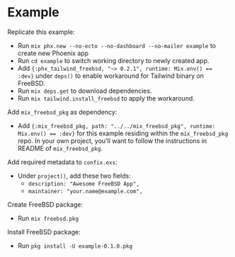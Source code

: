# Example

Replicate this example:
 
  * Run `mix phx.new --no-ecto --no-dashboard --no-mailer example` to create new Phoenix app
  * Run `cd example` to switch working directory to newly created app.
  * Add `{:phx_tailwind_freebsd, "~> 0.2.1", runtime: Mix.env() == :dev}` 
    under `deps()` to enable workaround for Tailwind binary on FreeBSD.
  * Run `mix deps.get` to download dependencies.
  * Run `mix tailwind.install_freebsd` to apply the workaround.

Add `mix_freebsd_pkg` as dependency:

  * Add `{:mix_freebsd_pkg, path: "../../mix_freebsd_pkg", runtime: Mix.env() == :dev}` 
    for this example residing within the `mix_freebsd_pkg` repo.
    In your own project, you'll want to follow the instructions in README of `mix_freebsd_pkg`.

Add required metadata to `confix.exs`:
  * Under `project()`, add these two fields:
    - `description: "Awesome FreeBSD App",`
    - `maintainer: "your.name@example.com",`

Create FreeBSD package:
  * Run `mix freebsd.pkg`

Install FreeBSD package:
  * Run `pkg install -U example-0.1.0.pkg`
